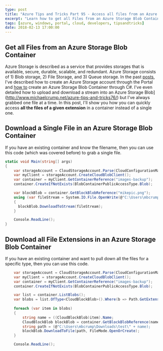 ```yaml
---
type: post
title: "Azure Tips and Tricks Part 95 - Access all files from an Azure Storage Blob Container"
excerpt: "Learn how to get all Files from an Azure Storage Blob Container"
tags: [azure, windows, portal, cloud, developers, tipsandtricks]
date: 2018-02-13 17:00:00
---
```


## Get all Files from an Azure Storage Blob Container

Azure Storage is described as a service that provides storages that is available, secure, durable, scalable, and redundant. Azure Storage consists of 1) Blob storage, 2) File Storage, and 3) Queue storage. In the past [posts](http://www.michaelcrump.net/azure-tips-and-tricks74/), I've described how to create an Azure Storage account through the Portal and [how to](http://www.michaelcrump.net/azure-tips-and-tricks75/)  create an Azure Storage Blob Container through C#. I've even detailed how to upload and download a stream into an Azure Storage Blob](http://www.michaelcrump.net/azure-tips-and-tricks76/) but I've always grabbed one file at a time. In this post, I'll show you how you can quickly access **all the files of a given extension** in a container instead of a single one. 

## Download a Single File in an Azure Storage Blob Container

If you have an existing container and know the filename, then you can use this code (which was covered before) to grab a single file.

```csharp
static void Main(string[] args)
{
    var storageAccount = CloudStorageAccount.Parse(CloudConfigurationManager.GetSetting("StorageConnection"));
    var myClient = storageAccount.CreateCloudBlobClient();
    var container = myClient.GetContainerReference("images-backup");
    container.CreateIfNotExists(BlobContainerPublicAccessType.Blob);

    var blockBlob = container.GetBlockBlobReference("mikepic.png");
    using (var fileStream = System.IO.File.OpenWrite(@"C:\Users\mbcrump\Downloads\mikepic-backup.png"))
    {
      blockBlob.DownloadToStream(fileStream);
    }

    Console.ReadLine();
}
```

## Download all File Extensions in an Azure Storage Blob Container

If you have an existing container and want to pull down all the files for a specific type, then you can use this code.

```csharp
    var storageAccount = CloudStorageAccount.Parse(CloudConfigurationManager.GetSetting("StorageConnection"));
    var myClient = storageAccount.CreateCloudBlobClient();
    var container = myClient.GetContainerReference("images-backup");
    container.CreateIfNotExists(BlobContainerPublicAccessType.Blob);

    var list = container.ListBlobs();
    var blobs = list.OfType<CloudBlockBlob>().Where(b => Path.GetExtension(b.Name).Equals(".png")); 
    
    foreach (var item in blobs)
    {
        string name = ((CloudBlockBlob)item).Name;
        CloudBlockBlob blockBlob = container.GetBlockBlobReference(name);
        string path = (@"C:\Users\mbcrump\Downloads\test\" + name);
        blockBlob.DownloadToFile(path, FileMode.OpenOrCreate);
    }

    Console.ReadLine();
```
